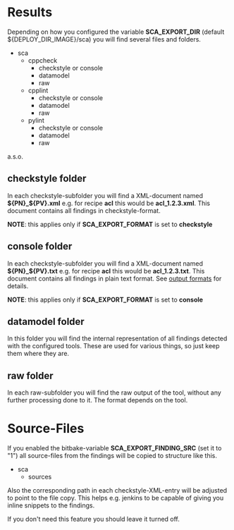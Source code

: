 # Results

Depending on how you configured the variable __SCA_EXPORT_DIR__ (default \${DEPLOY_DIR_IMAGE}/sca) you will find several files and folders.

- sca
  - cppcheck
    - checkstyle or console
    - datamodel
    - raw
  - cpplint
    - checkstyle or console
    - datamodel
    - raw
  - pylint
    - checkstyle or console
    - datamodel
    - raw

a.s.o.

## checkstyle folder

In each checkstyle-subfolder you will find a XML-document named __\${PN}_\${PV}.xml__ e.g. for recipe **acl** this would be **acl_1.2.3.xml**.
This document contains all findings in checkstyle-format.

**NOTE**: this applies only if __SCA_EXPORT_FORMAT__ is set to __checkstyle__

## console folder

In each checkstyle-subfolder you will find a XML-document named __\${PN}_\${PV}.txt__ e.g. for recipe **acl** this would be **acl_1.2.3.txt**.
This document contains all findings in plain text format.
See [output formats](output_formats.md) for details.

**NOTE**: this applies only if __SCA_EXPORT_FORMAT__ is set to __console__

## datamodel folder

In this folder you will find the internal representation of all findings detected with the configured tools.
These are used for various things, so just keep them where they are.

## raw folder

In each raw-subfolder you will find the raw output of the tool, without any further processing done to it. The format depends on the tool.

# Source-Files

If you enabled the bitbake-variable __SCA_EXPORT_FINDING_SRC__ (set it to "1") all source-files from the findings will be copied to structure like this.

- sca
  - sources

Also the corresponding path in each checkstyle-XML-entry will be adjusted to point to the file copy.
This helps e.g. jenkins to be capable of giving you inline snippets to the findings.

If you don't need this feature you should leave it turned off.
